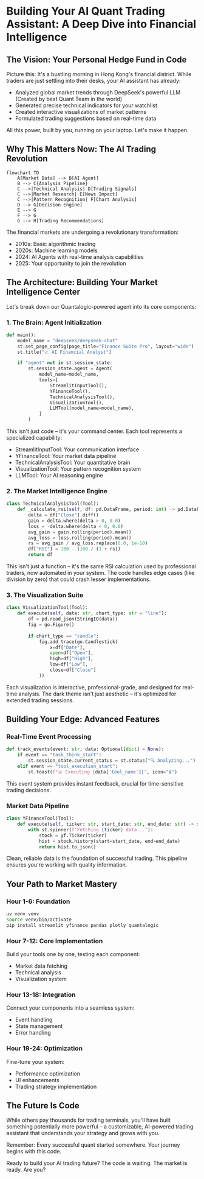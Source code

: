 # Building Your AI Quant Trading Assistant: A Deep Dive into Financial Intelligence

## The Vision: Your Personal Hedge Fund in Code

Picture this: It's a bustling morning in Hong Kong's financial district. While traders are just settling into their desks, your AI assistant has already:

- Analyzed global market trends through DeepSeek's powerful LLM (Created by best Quant Team in the world)
- Generated precise technical indicators for your watchlist
- Created interactive visualizations of market patterns
- Formulated trading suggestions based on real-time data

All this power, built by you, running on your laptop. Let's make it happen.

## Why This Matters Now: The AI Trading Revolution

```mermaid
flowchart TD
    A[Market Data] --> B[AI Agent]
    B --> C{Analysis Pipeline}
    C -->|Technical Analysis| D[Trading Signals]
    C -->|Market Research| E[News Impact]
    C -->|Pattern Recognition| F[Chart Analysis]
    D --> G[Decision Engine]
    E --> G
    F --> G
    G --> H[Trading Recommendations]
```

The financial markets are undergoing a revolutionary transformation:

- 2010s: Basic algorithmic trading
- 2020s: Machine learning models
- 2024: AI Agents with real-time analysis capabilities
- 2025: Your opportunity to join the revolution

## The Architecture: Building Your Market Intelligence Center

Let's break down our Quantalogic-powered agent into its core components:

### 1. The Brain: Agent Initialization
```python
def main():
    model_name = "deepseek/deepseek-chat"
    st.set_page_config(page_title="Finance Suite Pro", layout="wide")
    st.title("📈 AI Financial Analyst")

    if "agent" not in st.session_state:
        st.session_state.agent = Agent(
            model_name=model_name,
            tools=[
                StreamlitInputTool(),
                YFinanceTool(),
                TechnicalAnalysisTool(),
                VisualizationTool(),
                LLMTool(model_name=model_name),
            ]
        )
```

This isn't just code – it's your command center. Each tool represents a specialized capability:
- StreamlitInputTool: Your communication interface
- YFinanceTool: Your market data pipeline
- TechnicalAnalysisTool: Your quantitative brain
- VisualizationTool: Your pattern recognition system
- LLMTool: Your AI reasoning engine

### 2. The Market Intelligence Engine

```python
class TechnicalAnalysisTool(Tool):
    def _calculate_rsi(self, df: pd.DataFrame, period: int) -> pd.DataFrame:
        delta = df["Close"].diff()
        gain = delta.where(delta > 0, 0.0)
        loss = -delta.where(delta < 0, 0.0)
        avg_gain = gain.rolling(period).mean()
        avg_loss = loss.rolling(period).mean()
        rs = avg_gain / avg_loss.replace(0.0, 1e-10)
        df["RSI"] = 100 - (100 / (1 + rs))
        return df
```

This isn't just a function – it's the same RSI calculation used by professional traders, now automated in your system. The code handles edge cases (like division by zero) that could crash lesser implementations.

### 3. The Visualization Suite

```python
class VisualizationTool(Tool):
    def execute(self, data: str, chart_type: str = "line"):
        df = pd.read_json(StringIO(data))
        fig = go.Figure()
        
        if chart_type == "candle":
            fig.add_trace(go.Candlestick(
                x=df["Date"],
                open=df["Open"],
                high=df["High"],
                low=df["Low"],
                close=df["Close"]
            ))
```

Each visualization is interactive, professional-grade, and designed for real-time analysis. The dark theme isn't just aesthetic – it's optimized for extended trading sessions.

## Building Your Edge: Advanced Features

### Real-Time Event Processing
```python
def track_events(event: str, data: Optional[dict] = None):
    if event == "task_think_start":
        st.session_state.current_status = st.status("🔍 Analyzing...")
    elif event == "tool_execution_start":
        st.toast(f"📊 Executing {data['tool_name']}", icon="⏳")
```

This event system provides instant feedback, crucial for time-sensitive trading decisions.

### Market Data Pipeline
```python
class YFinanceTool(Tool):
    def execute(self, ticker: str, start_date: str, end_date: str) -> str:
        with st.spinner(f"Fetching {ticker} data..."):
            stock = yf.Ticker(ticker)
            hist = stock.history(start=start_date, end=end_date)
            return hist.to_json()
```

Clean, reliable data is the foundation of successful trading. This pipeline ensures you're working with quality information.

## Your Path to Market Mastery

### Hour 1-6: Foundation
```bash
uv venv venv
source venv/bin/activate
pip install streamlit yfinance pandas plotly quantalogic
```

### Hour 7-12: Core Implementation
Build your tools one by one, testing each component:
- Market data fetching
- Technical analysis
- Visualization system

### Hour 13-18: Integration
Connect your components into a seamless system:
- Event handling
- State management
- Error handling

### Hour 19-24: Optimization
Fine-tune your system:
- Performance optimization
- UI enhancements
- Trading strategy implementation

## The Future Is Code

While others pay thousands for trading terminals, you'll have built something potentially more powerful – a customizable, AI-powered trading assistant that understands your strategy and grows with you.

Remember: Every successful quant started somewhere. Your journey begins with this code.

Ready to build your AI trading future? The code is waiting. The market is ready. Are you?